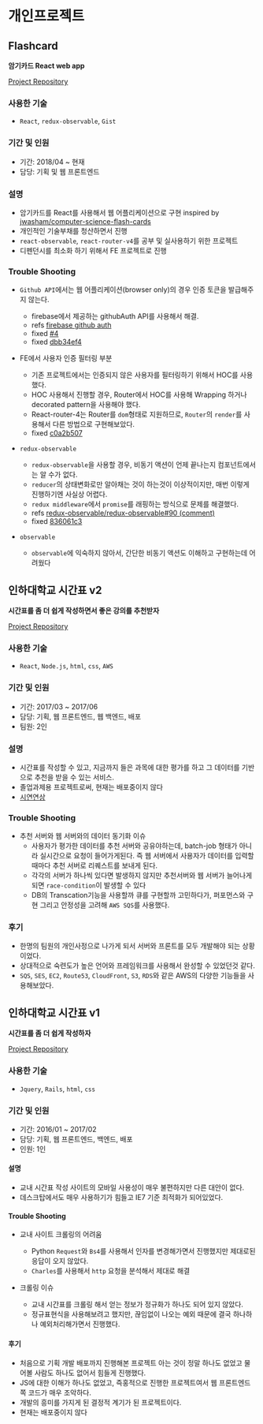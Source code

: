 # 개인프로젝트


## Flashcard

**암기카드 React web app**

[Project Repository](https://github.com/cannalee90/flash-card)

### 사용한 기술

- `React`, `redux-observable`, `Gist`

### 기간 및 인원

- 기간: 2018/04 ~ 현재
- 담당: 기획 및 웹 프론트엔드

### 설명
- 암기카드를 React를 사용해서 웹 어플리케이션으로 구현 inspired by [jwasham/computer-science-flash-cards](https://github.com/jwasham/computer-science-flash-cards)
- 개인적인 기술부채를 청산하면서 진행
- `react-observable`, `react-router-v4`를 공부 및 실사용하기 위한 프로젝트
- 디펜던시를 최소화 하기 위해서 FE 프로젝트로 진행

### Trouble Shooting
- `Github API`에서는 웹 어플리케이션(browser only)의 경우 인증 토큰을 발급해주지 않는다.
  - firebase에서 제공하는 githubAuth API를 사용해서 해결.
  - refs [firebase github auth](https://firebase.google.com/docs/auth/web/github-auth)
  - fixed [#4](https://github.com/cannalee90/flash-card/pull/4)
  - fixed [dbb34ef4](https://github.com/cannalee90/flash-card/commit/dbb34ef4af2cb3bf2379c956dccff382db2a07f6)

- FE에서 사용자 인증 필터링 부분
  - 기존 프로젝트에서는 인증되지 않은 사용자를 필터링하기 위해서 HOC를 사용했다.
  - HOC 사용해서 진행할 경우, Router에서 HOC를 사용해 Wrapping 하거나 decorated pattern을 사용해야 했다.
  - React-router-4는 Router를 `dom`형태로 지원하므로, `Router`의 `render`를 사용해서 다른 방법으로 구현해보았다.
  - fixed [c0a2b507](https://github.com/cannalee90/flash-card/commit/c0a2b5071e72863935b9e26156f0e337f8b75783)

- `redux-observable`
  - `redux-observable`을 사용할 경우, 비동기 액션이 언제 끝나는지 컴포넌트에서는 알 수가 없다.
  - `reducer`의 상태변화로만 알아채는 것이 하는것이 이상적이지만, 매번 이렇게 진행하기엔 사실상 어렵다.
  - `redux middleware`에서 `promise`를 래핑하는 방식으로 문제를 해결했다.
  - refs [redux-observable/redux-observable#90 (comment)](https://github.com/redux-observable/redux-observable/issues/90#issuecomment-237331721)
  - fixed [836061c3](https://github.com/cannalee90/flash-card/commit/836061c3fbb7b10310a78d183771a4c482e41825)

- `observable`
  - `observable`에 익숙하지 않아서, 간단한 비동기 액션도 이해하고 구현하는데 어려웠다



## 인하대학교 시간표 v2

**시간표를 좀 더 쉽게 작성하면서 좋은 강의를 추천받자**

[Project Repository](https://github.com/cannalee90/inhatime)

### 사용한 기술

- `React`, `Node.js`, `html`, `css`, `AWS`


### 기간 및 인원

- 기간: 2017/03 ~ 2017/06
- 담당: 기획, 웹 프론트엔드, 웹 백엔드, 배포
- 팀원: 2인

### 설명

- 시간표를 작성할 수 있고, 지금까지 들은 과목에 대한 평가를 하고 그 데이터를 기반으로 추천을 받을 수 있는 서비스.
- 졸업과제용 프로젝트로써, 현재는 배포중이지 않다
- [시연연상](https://www.youtube.com/watch?v=NfAYpNKgrYk&feature=youtu.be)

### Trouble Shooting

- 추천 서버와 웹 서버와의 데이터 동기화 이슈
  - 사용자가 평가한 데이터를 추천 서버와 공유야하는데, batch-job 형태가 아니라 실시간으로 요청이 들어가게된다. 즉 웹 서버에서 사용자가 데이터를 입력할때마다 추천 서버로 리퀘스트를 보내게 된다.
  - 각각의 서버가 하나씩 있다면 발생하지 않지만 추천서버와 웹 서버가 늘어나게 되면 `race-condition`이 발생할 수 있다
  - DB의 Transcation기능을 사용할까 큐를 구현할까 고민하다가, 퍼포먼스와 구현 그리고 안정성을 고려해  `AWS SQS`를 사용했다.

### 후기

- 한명의 팀원의 개인사정으로 나가게 되서 서버와 프론트를 모두 개발해야 되는 상황이었다.
- 상대적으로 숙련도가 높은 언어와 프레임워크를 사용해서 완성할 수 있었던것 같다.
- `SQS`, `SES`, `EC2`, `Route53`, `CloudFront`, `S3`, `RDS`와 같은 AWS의 다양한 기능들을 사용해보았다.


## 인하대학교 시간표 v1

**시간표를 좀 더 쉽게 작성하자**

[Project Repository](https://github.com/cannalee90/inha-schedule)

### 사용한 기술

- `Jquery`, `Rails`, `html`, `css`

### 기간 및 인원 

- 기간: 2016/01 ~ 2017/02
- 담당: 기획, 웹 프론트엔드, 백엔드, 배포
- 인원: 1인

#### 설명
  - 교내 시간표 작성 사이트의 모바일 사용성이 매우 불편하지만 다른 대안이 없다.
  - 데스크탑에서도 매우 사용하기가 힘들고 IE7 기준 최적화가 되어있었다.

#### Trouble Shooting
  - 교내 사이트 크롤링의 어려움
    - Python `Request`와 `Bs4`를 사용해서 인자를 변경해가면서  진행했지만 제대로된 응답이 오지 않았다.
    - `Charles`를 사용해서 `http` 요청을 분석해서 제대로 해결

  - 크롤링 이슈
    - 교내 시간표를 크롤링 해서 얻는 정보가 정규화가 하나도 되어 있지 않았다.
    - 정규표현식을 사용해보려고 했지만, 끊임없이 나오는 예외 때문에 결국 하나하나 예외처리해가면서 진행했다.
  
#### 후기
  - 처음으로 기획 개발 배포까지 진행해본 프로젝트 아는 것이 정말 하나도 없었고 물어볼 사람도 하나도 없어서 힘들게 진행했다.
  - JS에 대한 이해가 하나도 없었고, 즉홍적으로 진행한 프로젝트여서 웹 프론트엔드쪽 코드가 매우 조악하다.
  - 개발의 흥미를 가지게 된 결정적 계기가 된 프로젝트이다.
  - 현재는 배포중이지 않다
